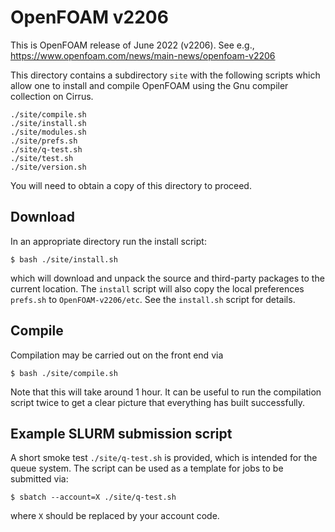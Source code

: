 # OpenFOAM v2206

This is OpenFOAM release of June 2022 (v2206).
See e.g., https://www.openfoam.com/news/main-news/openfoam-v2206

This directory contains a subdirectory `site` with the
following scripts which allow one to install and compile OpenFOAM
using the Gnu compiler collection on Cirrus.
```
./site/compile.sh
./site/install.sh
./site/modules.sh
./site/prefs.sh
./site/q-test.sh
./site/test.sh
./site/version.sh
```

You will need to obtain a copy of this directory to proceed.

## Download

In an appropriate directory run the install script:
```
$ bash ./site/install.sh
```
which will download and unpack the source and third-party packages to the
current location. The `install` script will also copy the local
preferences `prefs.sh` to `OpenFOAM-v2206/etc`. See
the `install.sh` script for details.

## Compile

Compilation may be carried out on the front end via
```
$ bash ./site/compile.sh
```
Note that this will take around 1 hour. It can be useful to run the
compilation script twice to get a clear picture that everything has
built successfully.

## Example SLURM submission script

A short smoke test `./site/q-test.sh` is provided, which is intended for the
queue system. The script can be used as a template for jobs to be
submitted via:
```
$ sbatch --account=X ./site/q-test.sh
```
where `X` should be replaced by your account code.
